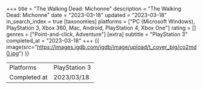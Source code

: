 +++
title = "The Walking Dead: Michonne"
description = "The Walking Dead: Michonne"
date = "2023-03-18"
updated = "2023-03-18"
in_search_index = true
[taxonomies]
platforms = ["PC (Microsoft Windows), PlayStation 3, Xbox 360, Mac, Android, PlayStation 4, Xbox One"]
rating = []
genres = ["Point-and-click, Adventure"]
[extra]
subtitle = "PlayStation 3"
completed_at = "2023-03-18"
+++
{{ image(src="https://images.igdb.com/igdb/image/upload/t_cover_big/co2md0.jpg") }}

|              |            |
| ------------ | ---------- |
| Platforms    | PlayStation 3 |
| Completed at | 2023/03/18 |

